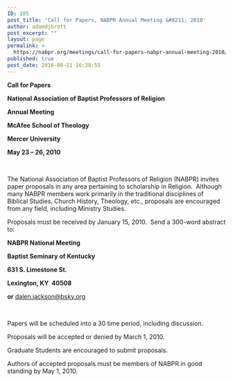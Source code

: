 ```yaml
---
ID: 185
post_title: 'Call for Papers, NABPR Annual Meeting &#8211; 2010'
author: adamdjbrett
post_excerpt: ""
layout: page
permalink: >
  https://nabpr.org/meetings/call-for-papers-nabpr-annual-meeting-2010/
published: true
post_date: 2016-08-21 16:38:55
---
```

<strong>Call for Papers</strong><strong>
</strong>

<strong>National Association of Baptist Professors of Religion</strong><strong>
</strong>

<strong>Annual Meeting</strong><strong>
</strong>

<strong>McAfee School of Theology</strong>

<strong>Mercer University</strong><strong>
</strong>

<strong>May 23 – 26, 2010</strong><strong> </strong>

&nbsp;

The National Association of Baptist Professors of Religion (NABPR) invites paper proposals in any area pertaining to scholarship in Religion.  Although many NABPR members work primarily in the traditional disciplines of Biblical Studies, Church History, Theology, etc., proposals are encouraged from any field, including Ministry Studies.

Proposals must be received by January 15, 2010.  Send a 300-word abstract to:

<strong>NABPR National Meeting</strong>

<strong>Baptist Seminary of Kentucky</strong>

<strong>631 S. Limestone St.</strong>

<strong>Lexington, KY  40508</strong>

<strong>or</strong> <a href="mailto:dalen.jackson@bsky.org"><u>dalen.jackson@bsky.org</u></a>

&nbsp;

Papers will be scheduled into a 30 time period, including discussion.

Proposals will be accepted or denied by March 1, 2010.

Graduate Students are encouraged to submit proposals.

Authors of accepted proposals must be members of NABPR in good standing by May 1, 2010.